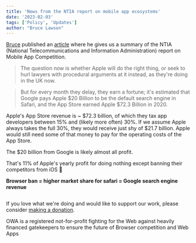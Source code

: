```yaml
---
title: 'News from the NTIA report on mobile app ecosystems'
date: '2023-02-03'
tags: ['Policy', 'Updates']
author: "Bruce Lawson"
---
```


[Bruce](https://brucelawson.co.uk) published an [article](https://brucelawson.co.uk/2023/the-ntia-report-on-mobile-app-ecosystems/) where he gives us a summary of the NTIA (National Telecommunications and Information Administration) report on Mobile App Competition.

> The question now is whether Apple will do the right thing, or seek to hurl lawyers with procedural arguments at it instead, as they're doing in the UK now.

> But for every month they delay, they earn a fortune; it's estimated that Google pays Apple $20 Billion to be the default search engine in Safari, and the App Store earned Apple $72.3 Billion in 2020.

Apple's App Store revenue is ~ $72.3 billion, of which they tax app developers between 15% and (likely more often) 30%. If we assume Apple always takes the full 30%, they would receive just shy of $21.7 billion. Apple would still need some of that money to pay for the operating costs of the App Store.

The $20 billion from Google is likely almost all profit.

That's 11% of Apple's yearly profit for doing nothing except banning their competitors from iOS 🤯

**Browser ban = higher market share for safari = Google search engine revenue**

<div class="prom-banner">
  <p class="x-illustration"><img src="/images/donate.svg" alt="" /></p>
  <p>If you love what we're doing and would like to support our work, please consider
    <a href="https://www.paypal.com/donate/?hosted_button_id=3FD5DUWT4DNBG">making a donation</a>.</p>
  <p>OWA is a registered not-for-profit fighting for the Web against heavily financed gatekeepers
    to ensure the future of Browser competition and Web Apps</p>
</div>
